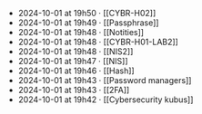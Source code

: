 - 2024-10-01 at 19h50 · [[CYBR-H02]]
- 2024-10-01 at 19h49 · [[Passphrase]]
- 2024-10-01 at 19h48 · [[Notities]]
- 2024-10-01 at 19h48 · [[CYBR-H01-LAB2]]
- 2024-10-01 at 19h48 · [[NIS2]]
- 2024-10-01 at 19h47 · [[NIS]]
- 2024-10-01 at 19h46 · [[Hash]]
- 2024-10-01 at 19h43 · [[Password managers]]
- 2024-10-01 at 19h43 · [[2FA]]
- 2024-10-01 at 19h42 · [[Cybersecurity kubus]]
